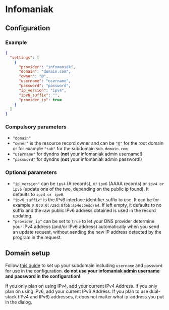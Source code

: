 # Infomaniak

## Configuration

### Example

```json
{
  "settings": [
    {
      "provider": "infomaniak",
      "domain": "domain.com",
      "owner": "@",
      "username": "username",
      "password": "password",
      "ip_version": "ipv4",
      "ipv6_suffix": "",
      "provider_ip": true
    }
  ]
}
```

### Compulsory parameters

- `"domain"`
- `"owner"` is the resource record owner and can be `"@"` for the root domain or for example `"sub"` for the subdomain `sub.domain.com`
- `"username"` for dyndns (**not** your infomaniak admin username!)
- `"password"` for dyndns (**not** your infomaniak admin password!)

### Optional parameters

- `"ip_version"` can be `ipv4` (A records), or `ipv6` (AAAA records) or `ipv4 or ipv6` (update one of the two, depending on the public ip found). It defaults to `ipv4 or ipv6`.
- `"ipv6_suffix"` is the IPv6 interface identifier suffix to use. It can be for example `0:0:0:0:72ad:8fbb:a54e:bedd/64`. If left empty, it defaults to no suffix and the raw public IPv6 address obtained is used in the record updating.
- `"provider_ip"` can be set to `true` to let your DNS provider determine your IPv4 address (and/or IPv6 address) automatically when you send an update request, without sending the new IP address detected by the program in the request.

## Domain setup

Follow [this guide](https://www.infomaniak.com/en/support/faq/2357/getting-started-guide-dyndns-with-an-infomaniak-domain) to set up your subdomain including `username` and `password` for use in the configuration. **do not use your infomaniak admin username and password in the configuration!**

If you only plan on using IPv4, add your current IPv4 Address. If you only plan on using IPv6, add your current IPv6 Address. If you plan to use dual-stack (IPv4 and IPv6) addresses, it does not matter what ip-address you put in the dialog.
